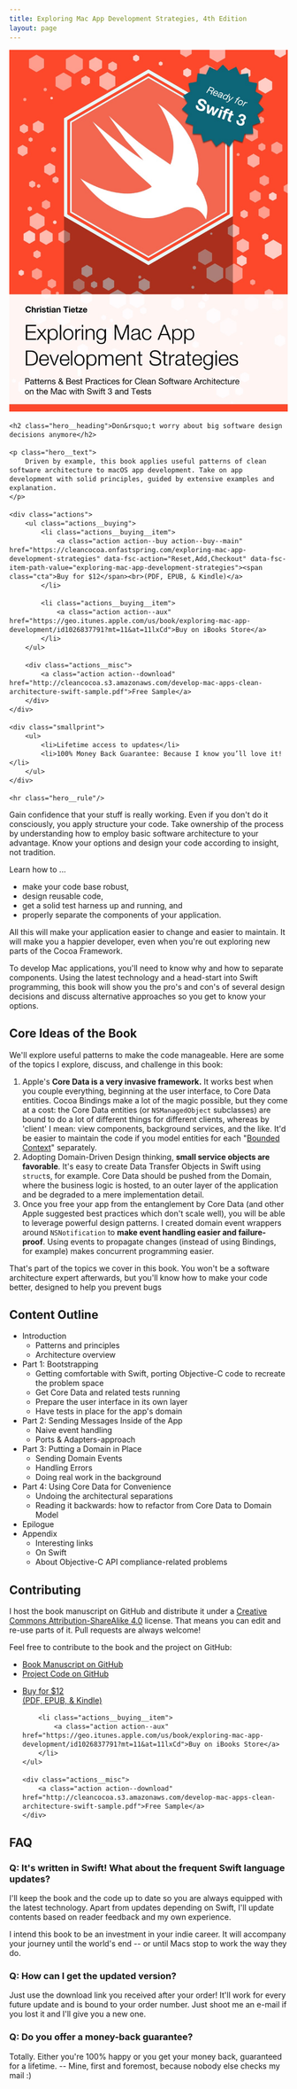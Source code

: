 ```yaml
---
title: Exploring Mac App Development Strategies, 4th Edition
layout: page
---
```


<script
    id="fsc-api"
    src="https://d1f8f9xcsvx3ha.cloudfront.net/sbl/0.7.1/fastspring-builder.min.js"
    type="text/javascript"
    data-storefront="cleancocoa.test.onfastspring.com/popup-cleancocoa"
    data-debug="true">
</script>

<div class="hero">
    <div class="hero__cover">
        <a href="" class="imagelink"><img src="/assets/books/mac-app-dev_swift3.jpg" alt="book cover" title="Exploring Mac App Development Strategies" class="hero__image"/></a>
    </div>

    <h2 class="hero__heading">Don&rsquo;t worry about big software design decisions anymore</h2>
    
    <p class="hero__text">
        Driven by example, this book applies useful patterns of clean software architecture to macOS app development. Take on app development with solid principles, guided by extensive examples and explanation.
    </p>

    <div class="actions">
        <ul class="actions__buying">
            <li class="actions__buying__item">
                <a class="action action--buy action--buy--main" href="https://cleancocoa.onfastspring.com/exploring-mac-app-development-strategies" data-fsc-action="Reset,Add,Checkout" data-fsc-item-path-value="exploring-mac-app-development-strategies"><span class="cta">Buy for $12</span><br>(PDF, EPUB, & Kindle)</a>                
            </li>

            <li class="actions__buying__item">
                <a class="action action--aux" href="https://geo.itunes.apple.com/us/book/exploring-mac-app-development/id1026837791?mt=11&at=11lxCd">Buy on iBooks Store</a>
            </li>
        </ul>
    
        <div class="actions__misc">
            <a class="action action--download" href="http://cleancocoa.s3.amazonaws.com/develop-mac-apps-clean-architecture-swift-sample.pdf">Free Sample</a>
        </div>
    </div>
    
    <div class="smallprint">
        <ul>
            <li>Lifetime access to updates</li>
            <li>100% Money Back Guarantee: Because I know you’ll love it!</li>
        </ul>
    </div>

    <hr class="hero__rule"/>
</div>

Gain confidence that your stuff is really working. Even if you don't do it consciously, you apply structure your code. Take ownership of the process by understanding how to employ basic software architecture to your advantage. Know your options and design your code according to insight, not tradition.

Learn how to ...

* make your code base robust,
* design reusable code,
* get a solid test harness up and running, and
* properly separate the components of your application.

All this will make your application easier to change and easier to maintain. It will make you a happier developer, even when you're out exploring new parts of the Cocoa Framework.

To develop Mac applications, you'll need to know why and how to separate components. Using the latest technology and a head-start into Swift programming, this book will show you the pro's and con's of several design decisions and discuss alternative approaches so you get to know your options.

## Core Ideas of the Book

We'll explore useful patterns to make the code manageable. Here are some of the topics I explore, discuss, and challenge in this book:

1. Apple's **Core Data is a very invasive framework.** It works best when you couple everything, beginning at the user interface, to Core Data entities. Cocoa Bindings make a lot of the magic possible, but they come at a cost: the Core Data entities (or `NSManagedObject` subclasses) are bound to do a lot of different things for different clients, whereas by 'client' I mean: view components, background services, and the like. It'd be easier to maintain the code if you model entities for each "[Bounded Context](http://martinfowler.com/bliki/BoundedContext.html)" separately.
2. Adopting Domain-Driven Design thinking, **small service objects are favorable**. It's easy to create Data Transfer Objects in Swift using `struct`s, for example. Core Data should be pushed from the Domain, where the business logic is hosted, to an outer layer of the application and be degraded to a mere implementation detail.
3. Once you free your app from the entanglement by Core Data (and other Apple suggested best practices which don't scale well), you will be able to leverage powerful design patterns. I created domain event wrappers around `NSNotification` to **make event handling easier and failure-proof**. Using events to propagate changes (instead of using Bindings, for example) makes concurrent programming easier.

That's part of the topics we cover in this book. You won't be a software architecture expert afterwards, but you'll know how to make your code better, designed to help you prevent bugs

## Content Outline

* Introduction
    * Patterns and principles
    * Architecture overview
* Part 1: Bootstrapping
    * Getting comfortable with Swift, porting Objective-C code to recreate the problem space
    * Get Core Data and related tests running
    * Prepare the user interface in its own layer
    * Have tests in place for the app's domain
* Part 2: Sending Messages Inside of the App
    * Naive event handling
    * Ports &amp; Adapters-approach
* Part 3: Putting a Domain in Place
    * Sending Domain Events
    * Handling Errors
    * Doing real work in the background
* Part 4: Using Core Data for Convenience
    * Undoing the architectural separations
    * Reading it backwards: how to refactor from Core Data to Domain Model
* Epilogue
* Appendix
    * Interesting links
    * On Swift
    * About Objective-C API compliance-related problems

## Contributing

I host the book manuscript on GitHub and distribute it under a [Creative Commons Attribution-ShareAlike 4.0](http://creativecommons.org/licenses/by-sa/4.0/) license. That means you can edit and re-use parts of it. Pull requests are always welcome!

Feel free to contribute to the book and the project on GitHub:

* [Book Manuscript on GitHub][1]
* [Project Code on GitHub][2]

[1]: https://github.com/CleanCocoa/mac-appdev-book
[2]: https://github.com/CleanCocoa/mac-appdev-code



<div class="actions">
    <ul class="actions__buying">
        <li class="actions__buying__item">
            <a class="action action--buy action--buy--main" href="https://cleancocoa.onfastspring.com/exploring-mac-app-development-strategies" data-fsc-action="Reset,Add,Checkout" data-fsc-item-path-value="exploring-mac-app-development-strategies"><span class="cta">Buy for $12</span><br>(PDF, EPUB, & Kindle)</a>                
        </li>

        <li class="actions__buying__item">
            <a class="action action--aux" href="https://geo.itunes.apple.com/us/book/exploring-mac-app-development/id1026837791?mt=11&at=11lxCd">Buy on iBooks Store</a>
        </li>
    </ul>

    <div class="actions__misc">
        <a class="action action--download" href="http://cleancocoa.s3.amazonaws.com/develop-mac-apps-clean-architecture-swift-sample.pdf">Free Sample</a>
    </div>
</div>


## FAQ

### Q: It's written in Swift! What about the frequent Swift language updates?

I'll keep the book and the code up to date so you are always equipped with the latest technology. Apart from updates depending on Swift, I'll update contents based on reader feedback and my own experience. 

I intend this book to be an investment in your indie career. It will accompany your journey until the world's end -- or until Macs stop to work the way they do.

### Q: How can I get the updated version?

Just use the download link you received after your order! It'll work for every future update and is bound to your order number. Just shoot me an e-mail if you lost it and I'll give you a new one.

### Q: Do you offer a money-back guarantee?

Totally. Either you're 100% happy or you get your money back, guaranteed for a lifetime. -- Mine, first and foremost, because nobody else checks my mail :)


